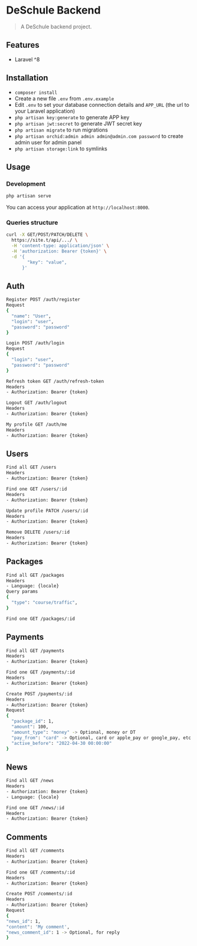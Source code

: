 # DeSchule Backend


> A DeSchule backend project.

## Features

- Laravel ^8

## Installation

- `composer install`
- Create a new file `.env` from `.env.example`
- Edit `.env` to set your database connection details and `APP_URL` (the url to your Laravel application)
- `php artisan key:generate` to generate APP key
- `php artisan jwt:secret` to generate JWT secret key
- `php artisan migrate` to run migrations
- `php artisan orchid:admin admin admin@admin.com password` to create admin user for admin panel
- `php artisan storage:link` to symlinks

## Usage

### Development

```bash
php artisan serve
```

You can access your application at `http://localhost:8000`.

### Queries structure
```sh
curl -X GET/POST/PATCH/DELETE \
  https://site.t/api/.../ \
  -H 'content-type: application/json' \
  -H 'authorization: Bearer {token}' \
  -d '{
    	"key": "value",
      }'
```

## Auth
```sh
Register POST /auth/register
Request
{
  "name": "User",
  "login": "user",
  "password": "password"
}

```
```sh
Login POST /auth/login
Request
{
  "login": "user",
  "password": "password"
}
```
```sh
Refresh token GET /auth/refresh-token
Headers
- Authorization: Bearer {token}

```
```sh
Logout GET /auth/logout
Headers
- Authorization: Bearer {token}
```
```sh
My profile GET /auth/me
Headers
- Authorization: Bearer {token}
```

## Users
```sh
Find all GET /users
Headers
- Authorization: Bearer {token}
```
```sh
Find one GET /users/:id
Headers
- Authorization: Bearer {token}
```
```sh
Update profile PATCH /users/:id
Headers
- Authorization: Bearer {token}
```
```sh
Remove DELETE /users/:id
Headers
- Authorization: Bearer {token}
```

## Packages
```sh
Find all GET /packages
Headers
- Language: {locale}
Query params
{
  "type": "course/traffic",
}
```
```sh
Find one GET /packages/:id
```

## Payments
```sh
Find all GET /payments
Headers
- Authorization: Bearer {token}
```
```sh
Find one GET /payments/:id
Headers
- Authorization: Bearer {token}
```
```sh
Create POST /payments/:id
Headers
- Authorization: Bearer {token}
Request
{
  "package_id": 1,
  "amount": 100,
  "amount_type": "money" -> Optional, money or DT
  "pay_from": "card" -> Optional, card or apple_pay or google_pay, etc.
  "active_before": "2022-04-30 00:00:00"
}
```

## News
```sh
Find all GET /news
Headers
- Authorization: Bearer {token}
- Language: {locale}
```
```sh
Find one GET /news/:id
Headers
- Authorization: Bearer {token}
```

## Comments
```sh
Find all GET /comments
Headers
- Authorization: Bearer {token}
```
```sh
Find one GET /comments/:id
Headers
- Authorization: Bearer {token}
```
```sh
Create POST /comments/:id
Headers
- Authorization: Bearer {token}
Request
{
"news_id": 1,
"content": 'My comment',
"news_comment_id": 1 -> Optional, for reply
}
```
